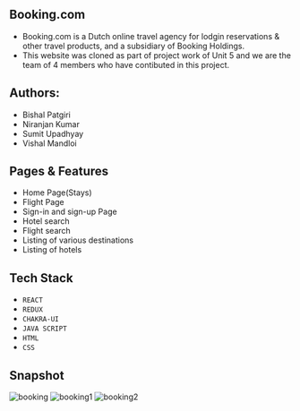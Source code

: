 ## Booking.com 
-  Booking.com is a Dutch online travel agency for lodgin reservations & other travel products, and a subsidiary of Booking Holdings.
-  This website was cloned as part of project work of Unit 5 and we are the team of 4 members who have contibuted in this project.
## Authors:
- Bishal Patgiri
- Niranjan Kumar
- Sumit Upadhyay
- Vishal Mandloi
## Pages & Features
- Home Page(Stays)
- Flight Page
- Sign-in  and sign-up Page
- Hotel search 
- Flight search
- Listing of various destinations
- Listing of hotels
## Tech Stack
- `REACT`
- `REDUX`
- `CHAKRA-UI`
-  `JAVA SCRIPT`
-  `HTML`
-  `CSS`
## Snapshot

![booking](https://user-images.githubusercontent.com/104014308/188278962-d6006f9a-c3d7-49f8-b2ec-2c560440f941.JPG)
![booking1](https://user-images.githubusercontent.com/104014308/188279143-f71affe1-ccf5-4b51-ab87-642db5c32f0e.PNG)
![booking2](https://user-images.githubusercontent.com/104014308/188279238-1efb8317-7d59-448b-8d28-201c3421dda9.JPG)


